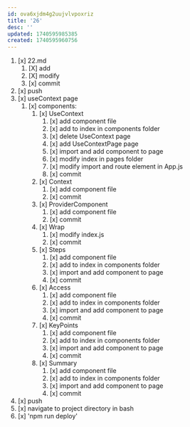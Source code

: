 ```yaml
---
id: ova6xjdm4g2uujvlvpoxriz
title: '26'
desc: ''
updated: 1740595985385
created: 1740595960756
---
```


1. [x] 22.md
    1. [X] add
    1. [X] modify
    1. [x] commit
1. [x] push
1. [x] useContext page
    1. [x] components:
        1. [x] UseContext
            1. [x] add component file
            1. [x] add to index in components folder
            1. [x] delete UseContext page
            1. [x] add UseContextPage page
            1. [x] import and add component to page
            1. [x] modify index in pages folder
            1. [x] modify import and route element in App.js
            1. [x] commit
        1. [x] Context
            1. [x] add component file
            1. [x] commit
        1. [x] ProviderComponent
            1. [x] add component file
            1. [x] commit
        1. [x] Wrap
            1. [x] modify index.js
            1. [x] commit
        1. [x] Steps
            1. [x] add component file
            1. [x] add to index in components folder
            1. [x] import and add component to page
            1. [x] commit
        1. [x] Access
            1. [x] add component file
            1. [x] add to index in components folder
            1. [x] import and add component to page
            1. [x] commit
        1. [x] KeyPoints
            1. [x] add component file
            1. [x] add to index in components folder
            1. [x] import and add component to page
            1. [x] commit
        1. [x] Summary
            1. [x] add component file
            1. [x] add to index in components folder
            1. [x] import and add component to page
            1. [x] commit
1. [x] push
1. [x] navigate to project directory in bash
1. [x] 'npm run deploy'